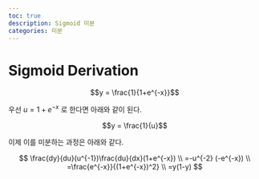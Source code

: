 ```yaml
---
toc: true
description: Sigmoid 미분
categories: 미분
---
```


# Sigmoid Derivation

$$y = \frac{1}{1+e^{-x}}$$

우선 $u = 1+e^{-x}$ 로 한다면 아래와 같이 된다.

$$y = \frac{1}{u}$$

이제 이를 미분하는 과정은 아래와 같다.

$$
\frac{dy}{du}(u^{-1})\frac{du}{dx}(1+e^{-x}) \\
=-u^{-2} (-e^{-x}) \\
=\frac{e^{-x}}{(1+e^{-x})^2} \\
=y(1-y)
$$
